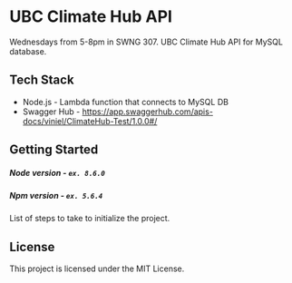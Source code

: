 # UBC Climate Hub API

Wednesdays from 5-8pm in SWNG 307.
UBC Climate Hub API for MySQL database.

## Tech Stack
- Node.js - Lambda function that connects to MySQL DB
- Swagger Hub - https://app.swaggerhub.com/apis-docs/viniel/ClimateHub-Test/1.0.0#/

## Getting Started
##### Node version - `ex. 8.6.0`
##### Npm version - `ex. 5.6.4`
List of steps to take to initialize the project.

## License
This project is licensed under the MIT License.
